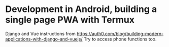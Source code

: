 # Development in Android, building a single page PWA with Termux
Django and Vue instructions from https://auth0.com/blog/building-modern-applications-with-django-and-vuejs/
Try to access phone functions too.
